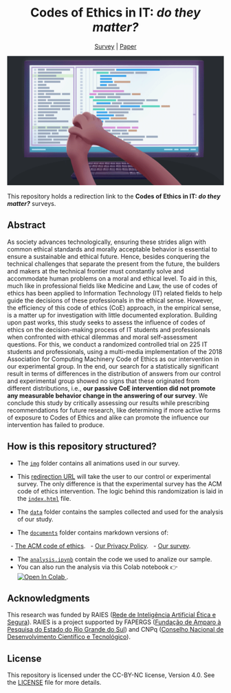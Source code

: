 <div align="center">

# Codes of Ethics in IT: _do they matter?_

[Survey](https://nkluge-correa.github.io/codes-of-ethics/) | [Paper](https://github.com/Nkluge-correa/codes-of-ethics)

<img src="./img/Dilemma-00.gif" alt="An animation of a hand stretching another in front of a computer monitor." height="300">

</div>

This repository holds a redirection link to the **Codes of Ethics in IT: _do they matter?_** surveys.

## Abstract

As society advances technologically, ensuring these strides align with common ethical standards and morally acceptable behavior is essential to ensure a sustainable and ethical future. Hence, besides conquering the technical challenges that separate the present from the future, the builders and makers at the technical frontier must constantly solve and accommodate human problems on a moral and ethical level. To aid in this, much like in professional fields like Medicine and Law, the use of codes of ethics has been applied to Information Technology (IT) related fields to help guide the decisions of these professionals in the ethical sense. However, the efficiency of this code of ethics (CoE) approach, in the empirical sense, is a matter up for investigation with little documented exploration. Building upon past works, this study seeks to assess the influence of codes of ethics on the decision-making process of IT students and professionals when confronted with ethical dilemmas and moral self-assessment questions. For this, we conduct a randomized controlled trial on 225 IT students and professionals, using a multi-media implementation of the 2018 Association for Computing Machinery Code of Ethics as our intervention in our experimental group. In the end, our search for a statistically significant result in terms of differences in the distribution of answers from our control and experimental group showed no signs that these originated from different distributions, i.e., **our passive CoE intervention did not promote any measurable behavior change in the answering of our survey**. We conclude this study by critically assessing our results while prescribing recommendations for future research, like determining if more active forms of exposure to Codes of Ethics and alike can promote the influence our intervention has failed to produce.

## How is this repository structured?

- The [`img`](./img) folder contains all animations used in our survey.

- This [redirection URL](https://nkluge-correa.github.io/codes-of-ethics/) will take the user to our control or experimental survey. The only difference is that the experimental survey has the ACM code of ethics intervention. The logic behind this randomization is laid in the [`index.html`](./index.html) file.

- The [`data`](./data) folder contains the samples collected and used for the analysis of our study.

- The [`documents`](./documents) folder contains markdown versions of:

  - [The ACM code of ethics](./documents/acm-code-of-ethics.md).
  - [Our Privacy Policy](./documents/privacy-policy.md).
  - [Our survey](./documents/survey.md).

- The [`analysis.ipynb`](./analysis.ipynb) contain the code we used to analize our sample.
- You can also run the analysis via this Colab notebook 👉 <a href="https://colab.research.google.com/drive/1OcMBVrCDxPgEv_tNUTrg7rKePYS6uPs7" target="_blank"> <img src="https://colab.research.google.com/assets/colab-badge.svg" alt="Open In Colab"> </a>.

## Acknowledgments

This research was funded by RAIES ([Rede de Inteligência Artificial Ética e Segura](https://www.raies.org/)). RAIES is a project supported by FAPERGS ([Fundação de Amparo à Pesquisa do Estado do Rio Grande do Sul](https://fapergs.rs.gov.br/inicial)) and CNPq ([Conselho Nacional de Desenvolvimento Científico e Tecnológico](https://www.gov.br/cnpq/)).

## License

This repository is licensed under the CC-BY-NC license, Version 4.0. See the [LICENSE](LICENSE) file for more details.
